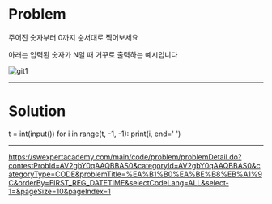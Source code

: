 # Problem

주어진 숫자부터 0까지 순서대로 찍어보세요

아래는 입력된 숫자가 N일 때 거꾸로 출력하는 예시입니다

![git1](https://user-images.githubusercontent.com/79297596/126459112-8ce4c484-b9c8-4b79-b4b0-8ab6dc48c771.PNG)

---------------------
# Solution

t = int(input())
for i in range(t, -1, -1):
    print(i, end=' ')

-------------------------
https://swexpertacademy.com/main/code/problem/problemDetail.do?contestProbId=AV2gbY0qAAQBBAS0&categoryId=AV2gbY0qAAQBBAS0&categoryType=CODE&problemTitle=%EA%B1%B0%EA%BE%B8%EB%A1%9C&orderBy=FIRST_REG_DATETIME&selectCodeLang=ALL&select-1=&pageSize=10&pageIndex=1

